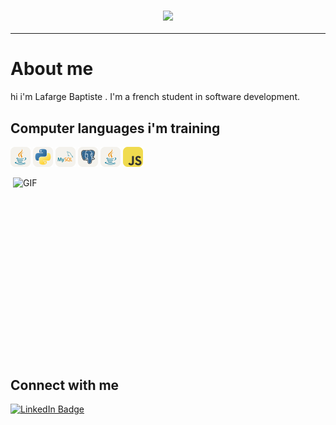 <!-- Heading -->
<h3 align="center"><img src = "https://raw.githubusercontent.com/MartinHeinz/MartinHeinz/master/wave.gif" width = 30px></h3>


 <!-- About section -->

---
# **About me**
hi i'm Lafarge Baptiste . I'm a french student in software development.

## Computer languages i'm training
<img src="https://github.com/tandpfun/skill-icons/blob/de91fca307a83d75fc5b1f6ce24540454acead41/icons/Java-Light.svg" width="32"> <img src="https://github.com/tandpfun/skill-icons/blob/de91fca307a83d75fc5b1f6ce24540454acead41/icons/Python-Light.svg" width="32"> <img src="https://github.com/tandpfun/skill-icons/blob/de91fca307a83d75fc5b1f6ce24540454acead41/icons/MySQL-Light.svg" width="32"> <img src="https://github.com/tandpfun/skill-icons/blob/de91fca307a83d75fc5b1f6ce24540454acead41/icons/PostgreSQL-Light.svg" width="32"> <img src="https://github.com/tandpfun/skill-icons/blob/de91fca307a83d75fc5b1f6ce24540454acead41/icons/Java-Light.svg" width="32"> <img src="https://github.com/tandpfun/skill-icons/blob/de91fca307a83d75fc5b1f6ce24540454acead41/icons/JavaScript.svg" width="32"> 



<!-- code gif-->
<img align="right" alt="GIF" src="./code.gif" width="500" height="320" />


<!-- About section: END -->


<!-- Conecct section -->

<h2>Connect with me </h3>
    <p>
        <a href="https://www.linkedin.com/in/baptiste-lafarge-0277b6274/"><img src="https://img.shields.io/badge/-baptiste-blue?style=plastic&amp;labelColor=blue&amp;logo=LinkedIn&amp;link=https://linkedin.com/in/egwuenugift" alt="LinkedIn Badge"></a> 
        <a Email : baptiste.lafarge1@etu.unilim.fr ></a>
       
   </p>

